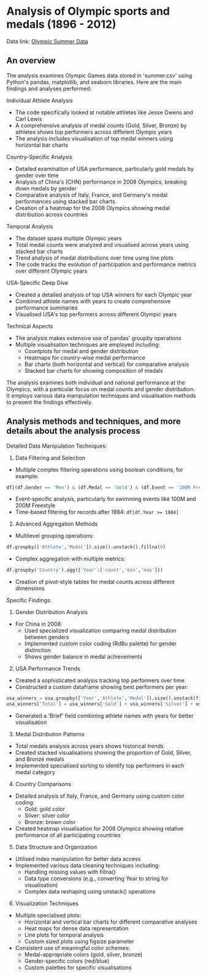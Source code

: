 # Analysis of Olympic sports and medals (1896 - 2012)

Data link: [Olympic Summer Data](https://www.kaggle.com/datasets/the-guardian/olympic-games?select=summer.csv)

## An overview

The analysis examines Olympic Games data stored in 'summer.csv' using Python's pandas, matplotlib, and seaborn libraries. Here are the main findings and analyses performed:

Individual Athlete Analysis
- The code specifically looked at notable athletes like Jesse Owens and Carl Lewis
- A comprehensive analysis of medal counts (Gold, Silver, Bronze) by athletes shows top performers across different Olympic years
- The analysis includes visualisation of top medal winners using horizontal bar charts

Country-Specific Analysis
- Detailed examination of USA performance, particularly gold medals by gender over time
- Analysis of China's (CHN) performance in 2008 Olympics, breaking down medals by gender
- Comparative analysis of Italy, France, and Germany's medal performances using stacked bar charts
- Creation of a heatmap for the 2008 Olympics showing medal distribution across countries

Temporal Analysis
- The dataset spans multiple Olympic years
- Total medal counts were analyzed and visualised across years using stacked bar charts
- Trend analysis of medal distributions over time using line plots
- The code tracks the evolution of participation and performance metrics over different Olympic years

USA-Specific Deep Dive
- Created a detailed analysis of top USA winners for each Olympic year
- Combined athlete names with years to create comprehensive performance summaries
- Visualised USA's top performers across different Olympic years

Technical Aspects
- The analysis makes extensive use of pandas' groupby operations
- Multiple visualisation techniques are employed including:
  - Countplots for medal and gender distribution
  - Heatmaps for country-wise medal performance
  - Bar charts (both horizontal and vertical) for comparative analysis
  - Stacked bar charts for showing composition of medals

The analysis examines both individual and national performance at the Olympics, with a particular focus on medal counts and gender distribution. It employs various data manipulation techniques and visualisation methods to present the findings effectively.

## Analysis methods and techniques, and more details about the analysis process

Detailed Data Manipulation Techniques:

1. Data Filtering and Selection
- Multiple complex filtering operations using boolean conditions, for example:
```python
df[(df.Gender == 'Men') & (df.Medal == 'Gold') & (df.Event == '100M Freestyle')]
```
- Event-specific analysis, particularly for swimming events like 100M and 200M Freestyle
- Time-based filtering for records after 1984: `df[df.Year >= 1984]`

2. Advanced Aggregation Methods
- Multilevel grouping operations:
```python
df.groupby(['Athlete','Medal']).size().unstack().fillna(0)
```
- Complex aggregation with multiple metrics:
```python
df.groupby('Country').agg({'Year':['count','min','max']})
```
- Creation of pivot-style tables for medal counts across different dimensions

Specific Findings:

1. Gender Distribution Analysis
- For China in 2008:
  - Used specialized visualization comparing medal distribution between genders
  - Implemented custom color coding (RdBu palette) for gender distinction
  - Shows gender balance in medal achievements

2. USA Performance Trends
- Created a sophisticated analysis tracking top performers over time
- Constructed a custom dataframe showing best performers per year:
```python
usa_winners = usa.groupby(['Year','Athlete','Medal']).size().unstack(fill_value=0)
usa_winners['Total'] = usa_winners['Gold'] + usa_winners['Silver'] + usa_winners['Bronze']
```
- Generated a 'Brief' field combining athlete names with years for better visualisation

3. Medal Distribution Patterns
- Total medals analysis across years shows historical trends
- Created stacked visualisations showing the proportion of Gold, Silver, and Bronze medals
- Implemented specialised sorting to identify top performers in each medal category

4. Country Comparisons
- Detailed analysis of Italy, France, and Germany using custom color coding:
  - Gold: gold color
  - Silver: silver color
  - Bronze: brown color
- Created heatmap visualisation for 2008 Olympics showing relative performance of all participating countries

5. Data Structure and Organization
- Utilised index manipulation for better data access
- Implemented various data cleaning techniques including:
  - Handling missing values with fillna()
  - Data type conversions (e.g., converting Year to string for visualisation)
  - Complex data reshaping using unstack() operations

6. Visualization Techniques
- Multiple specialised plots:
  - Horizontal and vertical bar charts for different comparative analyses
  - Heat maps for dense data representation
  - Line plots for temporal analysis
  - Custom sized plots using figsize parameter
- Consistent use of meaningful color schemes:
  - Medal-appropriate colors (gold, silver, bronze)
  - Gender-specific colors (red/blue)
  - Custom palettes for specific visualisations

